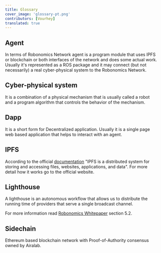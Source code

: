 ```yaml
---
title: Glossary
cover_image: 'glossary-pt.png' 
contributors: [Vourhey]
translated: true
---
```


## Agent

In terms of Robonomics Network agent is a program module that uses IPFS or blockchain or both interfaces of the network and does some actual work.
Usually it's represented as a ROS package and it may connect (but not necessarily) a real cyber-physical system to the Robonomics Network.

## Cyber-physical system

It is a combination of a physical mechanism that is usually called a robot and a program algorithm that controls the behavior of the mechanism.

## Dapp

It is a short form for Decentralized application. Usually it is a single page web based application that helps to interact with an agent.

## IPFS

According to the official [documentation](https://docs.ipfs.io/introduction/) "IPFS is a distributed system for storing and accessing files, websites, applications, and data".
For more detail how it works go to the official website.

## Lighthouse

A lighthouse is an autonomous workflow that allows us to distribute the running time of providers that serve a single broadcast channel.

For more information read [Robonomics Whitepaper](https://static.robonomics.network/docs/whitepaper/Robonomics-whitepaper-en.pdf) section 5.2.

## Sidechain

Ethereum based blockchain network with Proof-of-Authority consensus owned by Airalab.

